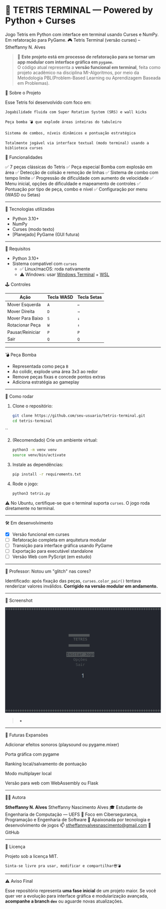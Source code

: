 # 🧱 TETRIS TERMINAL — Powered by Python + Curses
Jogo Tetris em Python com interface em terminal usando Curses e NumPy. Em refatoração para PyGame.
🎮 Tetris Terminal (versão curses) – Stheffanny N. Alves

> 🚧 **Este projeto está em processo de refatoração para se tornar um app modular com interface gráfica em `pygame`.**  
> O código atual representa a **versão funcional em terminal**, feita como projeto acadêmico na disciplina MI-Algoritmos, por meio da Metodologia PBL(Problem-Based Learning ou Aprendizagem Baseada em Problemas).



🧩 Sobre o Projeto

Esse Tetris foi desenvolvido com foco em:

    Jogabilidade fluida com Super Rotation System (SRS) e wall kicks

    Peça bomba 💣 que explode áreas inteiras do tabuleiro

    Sistema de combos, níveis dinâmicos e pontuação estratégica

    Totalmente jogável via interface textual (modo terminal) usando a biblioteca curses

🚀 Funcionalidades

✅ 7 peças clássicas do Tetris
✅ Peça especial Bomba com explosão em área
✅ Detecção de colisão e remoção de linhas
✅ Sistema de combo com tempo limite
✅ Progressão de dificuldade com aumento de velocidade
✅ Menu inicial, opções de dificuldade e mapeamento de controles
✅ Pontuação por tipo de peça, combo e nível
✅ Configuração por menu (WASD ou Setas)




---

🧠 Tecnologias utilizadas

- Python 3.10+  
- NumPy  
- Curses (modo texto)  
- [Planejado] PyGame (GUI futura)  

---
🧪 Requisitos

- Python 3.10+
- Sistema compatível com `curses`
  - ✅ Linux/macOS: roda nativamente
  - ⚠️ Windows: usar [Windows Terminal](https://aka.ms/terminal) + [WSL](https://learn.microsoft.com/en-us/windows/wsl/install)


🕹️ Controles

| Ação             | Tecla WASD | Tecla Setas |
| ---------------- | ---------- | ----------- |
| Mover Esquerda   | `A`        | `←`         |
| Mover Direita    | `D`        | `→`         |
| Mover Para Baixo | `S`        | `↓`         |
| Rotacionar Peça  | `W`        | `↑`         |
| Pausar/Reiniciar | `P`        | `P`         |
| Sair             | `Q`        | `Q`         |


---

💣 Peça Bomba

- Representada como peça `B`  
- Ao colidir, explode uma área 3x3 ao redor  
- Remove peças fixas e concede pontos extras  
- Adiciona estratégia ao gameplay  

---

🚀 Como rodar

1. Clone o repositório:  
   ```bash
   git clone https://github.com/seu-usuario/tetris-terminal.git
   cd tetris-terminal
``

2. (Recomendado) Crie um ambiente virtual:

   ```bash
   python3 -m venv venv
   source venv/bin/activate
   ```

3. Instale as dependências:

   ```bash
   pip install -r requirements.txt
   ```
4. Rode o jogo:

   ```bash
   python3 tetris.py
   ```

⚠️ No Ubuntu, certifique-se que o terminal suporta `curses`. O jogo roda diretamente no terminal.

---

 🛠️ Em desenvolvimento

* [x] Versão funcional em curses
* [ ] Refatoração completa em arquitetura modular
* [ ] Transição para interface gráfica usando PyGame
* [ ] Exportação para executável standalone
* [ ] Versão Web com PyScript (em estudo)

---

 🧠 Professor: Notou um "glitch" nas cores?

Identificado: após fixação das peças, `curses.color_pair()` tentava renderizar valores inválidos.
**Corrigido na versão modular em andamento.**

---

📸 Screenshot

![Tetris Gameplay](./tetris.gif)


> *
---

🔮 Futuras Expansões

Adicionar efeitos sonoros (playsound ou pygame.mixer)

Porta gráfica com pygame

Ranking local/salvamento de pontuação

Modo multiplayer local

Versão para web com WebAssembly ou Flask

---

 🧑‍💻 Autora

**Stheffanny N. Alves**
Stheffanny Nascimento Alves
🎓 Estudante de Engenharia de Computação — UEFS
🔐 Foco em Cibersegurança, Programação e Engenharia de Software
🖤 Apaixonada por tecnologia e desenvolvimento de jogos
📫 stheffannyalvesnascimento@gmail.com
🔗 GitHub

---

📄 Licença

Projeto sob a licença MIT.

    Sinta-se livre pra usar, modificar e compartilhar😎💣

---

⚠️ Aviso Final

Esse repositório representa **uma fase inicial** de um projeto maior. Se você quer ver a evolução para interface gráfica e modularização avançada, **acompanhe a branch `dev`** ou aguarde novas atualizações.


